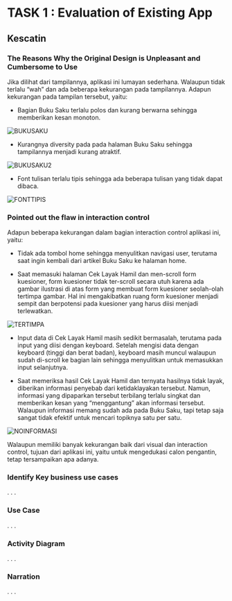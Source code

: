 # TASK 1 : Evaluation of Existing App

## Kescatin

### The Reasons Why the Original Design is Unpleasant and Cumbersome to Use

Jika dilihat dari tampilannya, aplikasi ini lumayan sederhana. Walaupun tidak terlalu “wah” dan ada beberapa kekurangan pada tampilannya. Adapun kekurangan pada tampilan tersebut, yaitu:

* Bagian Buku Saku terlalu polos dan kurang berwarna sehingga memberikan kesan monoton.

![BUKUSAKU](https://user-images.githubusercontent.com/71898654/95751668-23972580-0cc9-11eb-8ba7-cb6478ab82f0.jpeg)

* Kurangnya diversity pada pada halaman Buku Saku sehingga tampilannya menjadi kurang atraktif.

![BUKUSAKU2](https://user-images.githubusercontent.com/71898654/95751652-209c3500-0cc9-11eb-8cc9-98db04ca89e4.jpeg)

* Font tulisan terlalu tipis sehingga ada beberapa tulisan yang tidak dapat dibaca.

![FONTTIPIS](https://user-images.githubusercontent.com/71898654/95751656-21cd6200-0cc9-11eb-86ba-f00cae242639.jpeg)

### Pointed out the flaw in interaction control

Adapun beberapa kekurangan dalam bagian interaction control aplikasi ini, yaitu:

* Tidak ada tombol home sehingga menyulitkan navigasi user, terutama saat ingin kembali dari artikel Buku Saku ke halaman home.

* Saat memasuki halaman Cek Layak Hamil dan men-scroll form kuesioner, form kuesioner tidak ter-scroll secara utuh karena ada gambar ilustrasi di atas form yang membuat form kuesioner seolah-olah tertimpa gambar. Hal ini mengakibatkan ruang form kuesioner menjadi sempit dan berpotensi pada kuesioner yang harus diisi menjadi terlewatkan.

![TERTIMPA](https://user-images.githubusercontent.com/71898654/95751665-22fe8f00-0cc9-11eb-8c6d-e62c156955af.jpeg)

* Input data di Cek Layak Hamil masih sedikit bermasalah, terutama pada input yang diisi dengan keyboard. Setelah mengisi data dengan keyboard (tinggi dan berat badan), keyboard masih muncul walaupun sudah di-scroll ke bagian lain sehingga menyulitkan untuk memasukkan input selanjutnya.

* Saat memeriksa hasil Cek Layak Hamil dan ternyata hasilnya tidak layak, diberikan informasi penyebab dari ketidaklayakan tersebut. Namun, informasi yang dipaparkan tersebut terbilang terlalu singkat dan memberikan kesan yang “menggantung” akan informasi tersebut. Walaupun informasi memang sudah ada pada Buku Saku, tapi tetap saja sangat tidak efektif untuk mencari topiknya satu per satu.

![NOINFORMASI](https://user-images.githubusercontent.com/71898654/95751660-2265f880-0cc9-11eb-896b-40dd5082519a.jpeg)

Walaupun memiliki banyak kekurangan baik dari visual dan interaction control, tujuan dari aplikasi ini, yaitu untuk mengedukasi calon pengantin, tetap tersampaikan apa adanya.

### Identify Key business use cases
.
.
.

### Use Case
.
.
.

### Activity Diagram
.
.
.

### Narration
.
.
.

